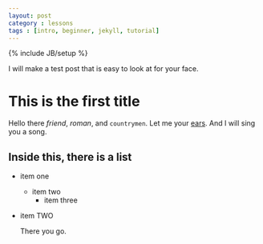 ```yaml
---
layout: post
category : lessons
tags : [intro, beginner, jekyll, tutorial]
---
```

{% include JB/setup %}

I will make a test post that is easy to look at for your face.

# This is the first title

Hello there *friend*, _roman_, and `countrymen`.  Let me your
[ears](http://www.google.com/q?=ears). And I will sing you a song.

## Inside this, there is a list

* item one
  * item two
    * item three
* item TWO

  There you go.


